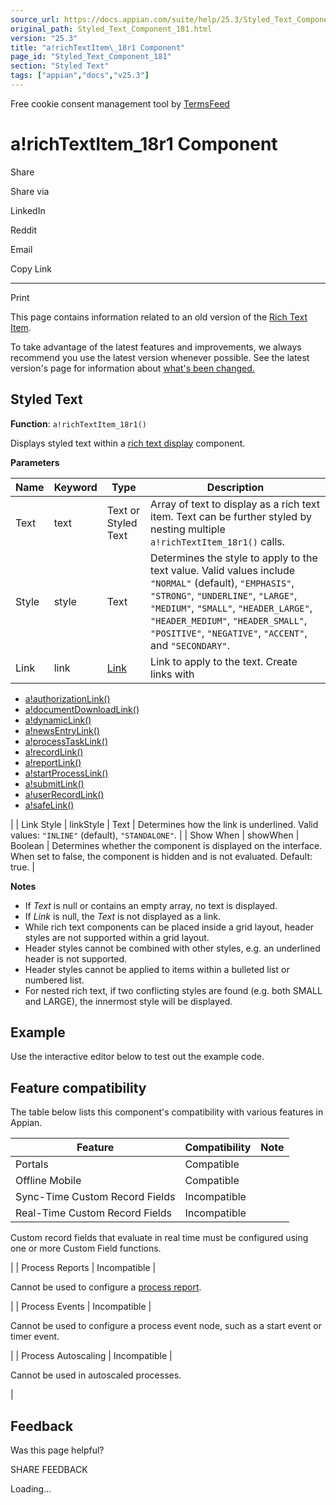 ```yaml
---
source_url: https://docs.appian.com/suite/help/25.3/Styled_Text_Component_181.html
original_path: Styled_Text_Component_181.html
version: "25.3"
title: "a!richTextItem\_18r1 Component"
page_id: "Styled_Text_Component_181"
section: "Styled Text"
tags: ["appian","docs","v25.3"]
---
```



Free cookie consent management tool by [TermsFeed](https://www.termsfeed.com/)

# a!richTextItem\_18r1 Component

Share

Share via

LinkedIn

Reddit

Email

Copy Link

* * *

Print

This page contains information related to an old version of the [Rich Text Item](/suite/help/25.3/Styled_Text_Component.html).

To take advantage of the latest features and improvements, we always recommend you use the latest version whenever possible. See the latest version's page for information about [what's been changed.](/suite/help/25.3/Styled_Text_Component.html#Old_Version)

## Styled Text

**Function**: `a!richTextItem_18r1()`

Displays styled text within a [rich text display](Rich_Text_Component.html) component.

**Parameters**

| Name | Keyword | Type | Description |
| --- | --- | --- | --- |
| Text | text | Text or Styled Text | Array of text to display as a rich text item. Text can be further styled by nesting multiple `a!richTextItem_18r1()` calls. |
| Style | style | Text | Determines the style to apply to the text value. Valid values include `"NORMAL"` (default), `"EMPHASIS"`, `"STRONG"`, `"UNDERLINE"`, `"LARGE"`, `"MEDIUM"`, `"SMALL"`, `"HEADER_LARGE"`, `"HEADER_MEDIUM"`, `"HEADER_SMALL"`, `"POSITIVE"`, `"NEGATIVE"`, `"ACCENT"`, and `"SECONDARY"`. |
| Link | link | [Link](SAIL_Components.html#display) | Link to apply to the text. Create links with
-   [a!authorizationLink()](authorization_link_component.html)
-   [a!documentDownloadLink()](Document_Link_Component.html)
-   [a!dynamicLink()](Dynamic_Link_Component.html)
-   [a!newsEntryLink()](News_Entry_Link_Component.html)
-   [a!processTaskLink()](Process_Task_Link_Component.html)
-   [a!recordLink()](Record_Link_Component.html)
-   [a!reportLink()](Report_Link_Component.html)
-   [a!startProcessLink()](Start_Process_Link_Component.html)
-   [a!submitLink()](Submit_Link_Component.html)
-   [a!userRecordLink()](User_Record_Link_Component.html)
-   [a!safeLink()](Web_Link_Component.html)

 |
| Link Style | linkStyle | Text | Determines how the link is underlined. Valid values: `"INLINE"` (default), `"STANDALONE"`. |
| Show When | showWhen | Boolean | Determines whether the component is displayed on the interface. When set to false, the component is hidden and is not evaluated. Default: true. |

**Notes**

-   If _Text_ is null or contains an empty array, no text is displayed.
-   If _Link_ is null, the _Text_ is not displayed as a link.
-   While rich text components can be placed inside a grid layout, header styles are not supported within a grid layout.
-   Header styles cannot be combined with other styles, e.g. an underlined header is not supported.
-   Header styles cannot be applied to items within a bulleted list or numbered list.
-   For nested rich text, if two conflicting styles are found (e.g. both SMALL and LARGE), the innermost style will be displayed.

## Example

Use the interactive editor below to test out the example code.

## Feature compatibility

The table below lists this component's compatibility with various features in Appian.

| Feature | Compatibility | Note |
| --- | --- | --- |
| Portals | Compatible |  |
| Offline Mobile | Compatible |  |
| Sync-Time Custom Record Fields | Incompatible |  |
| Real-Time Custom Record Fields | Incompatible |
Custom record fields that evaluate in real time must be configured using one or more Custom Field functions.

 |
| Process Reports | Incompatible |

Cannot be used to configure a [process report](Process_Reports.html).

 |
| Process Events | Incompatible |

Cannot be used to configure a process event node, such as a start event or timer event.

 |
| Process Autoscaling | Incompatible |

Cannot be used in autoscaled processes.

 |

## Feedback

Was this page helpful?

SHARE FEEDBACK

Loading...